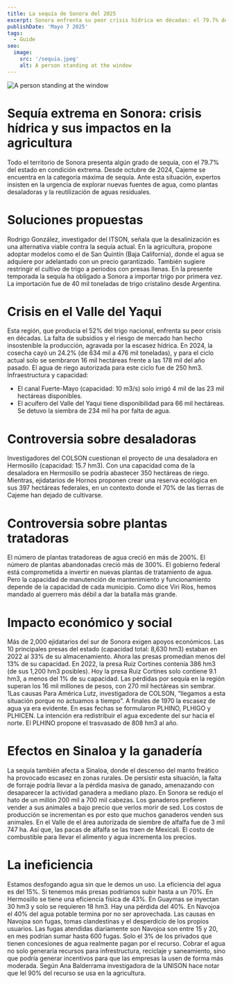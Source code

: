 ```yaml
---
title: La sequía de Sonora del 2025
excerpt: Sonora enfrenta su peor crisis hídrica en décadas: el 79.7% del estado sufre sequía extrema, devastando la agricultura. El Valle del Yaqui, que producía el 52% del trigo nacional, vio caer su cosecha un 24.2% en 2024, con solo 16 mil hectáreas sembradas este año frente a las 178 mil anteriores. Mientras presas como la Ruiz Cortines están al 1% de su capacidad, expertos proponen soluciones urgentes —desalinización, reúso de agua y restricciones de cultivo— ante pérdidas que superan los 16 mil millones de pesos. ¿Cómo llegamos aquí? Claves de una tragedia anunciada.
publishDate: 'Mayo 7 2025'
tags:
  - Guide
seo:
  image:
    src: '/sequia.jpeg'
    alt: A person standing at the window
---
```


![A person standing at the window](/sequia.jpeg)

# Sequía extrema en Sonora: crisis hídrica y sus impactos en la agricultura
Todo el territorio de Sonora presenta algún grado de sequía, con el 79.7% del estado en condición extrema.
Desde octubre de 2024, Cajeme se encuentra en la categoría máxima de sequía. Ante esta situación, expertos
insisten en la urgencia de explorar nuevas fuentes de agua, como plantas desaladoras y la reutilización de
aguas residuales.

# Soluciones propuestas
Rodrigo González, investigador del ITSON, señala que la desalinización es una alternativa viable contra la
sequía actual. En la agricultura, propone adoptar modelos como el de San Quintín (Baja California), donde
el agua se adquiere por adelantado con un precio garantizado. También sugiere restringir el cultivo de trigo a
periodos con presas llenas. En la presente temporada la sequía ha obligado a Sonora a importar trigo por
primera vez. La importación fue de 40 mil toneladas de trigo cristalino desde Argentina.

# Crisis en el Valle del Yaqui
Esta región, que producía el 52% del trigo nacional, enfrenta su peor crisis en décadas. La falta de subsidios
y el riesgo de mercado han hecho insostenible la producción, agravada por la escasez hídrica. En 2024, la
cosecha cayó un 24.2% (de 634 mil a 476 mil toneladas), y para el ciclo actual solo se sembraron 16 mil
hectáreas frente a las 178 mil del año pasado. El agua de riego autorizada para este ciclo fue de 250 hm3.
Infraestructura y capacidad:
- El canal Fuerte-Mayo (capacidad: 10 m3/s) solo irrigó 4 mil de las 23 mil hectáreas disponibles.
- El acuífero del Valle del Yaqui tiene disponibilidad para 66 mil hectáreas. Se detuvo la siembra de 234
mil ha por falta de agua.

# Controversia sobre desaladoras
Investigadores del COLSON cuestionan el proyecto de una desaladora en Hermosillo (capacidad: 15.7 hm3).
Con una capacidad coma de la desaladora en Hermosillo se podría abastecer 350 hectáreas de riego. Mientras,
ejidatarios de Hornos proponen crear una reserva ecológica en sus 397 hectáreas federales, en un contexto
donde el 70% de las tierras de Cajeme han dejado de cultivarse.
# Controversia sobre plantas tratadoras
El número de plantas tratadoreas de agua creció en más de 200%. El número de plantas abandonadas creció
más de 300%. El gobierno federal está comprometida a invertir en nuevas plantas de tratamiento de agua.
Pero la capacidad de manutención de mantenimiento y funcionamiento depende de la capacidad de cada
municipio. Como dice Viri Ríos, hemos mandado al guerrero más débil a dar la batalla más grande.

# Impacto económico y social
Más de 2,000 ejidatarios del sur de Sonora exigen apoyos económicos. Las 10 principales presas del estado
(capacidad total: 8,630 hm3) estaban en 2022 al 33% de su almacenamiento. Ahora las presas promedian
menos del 13% de su capacidad. En 2022, la presa Ruiz Cortines contenía 386 hm3 (de sus 1,200 hm3 posibles).
Hoy la presa Ruiz Cortines solo contiene 9.1 hm3, a menos del 1% de su capacidad. Las pérdidas por sequía
en la región superan los 16 mil millones de pesos, con 270 mil hectáreas sin sembrar.
1Las causas
Para América Lutz, investigadora de COLSON, “llegamos a esta situación porque no actuamos a tiempo”.
A finales de 1970 la escasez de agua ya era evidente. En esas fechas se formularon PLHINO, PLHIGO y
PLHICEN. La intención era redistribuir el agua excedente del sur hacia el norte. El PLHINO propone el
trasvasado de 808 hm3 al año.

# Efectos en Sinaloa y la ganadería
La sequía también afecta a Sinaloa, donde el descenso del manto freático ha provocado escasez en zonas
rurales. De persistir esta situación, la falta de forraje podría llevar a la pérdida masiva de ganado, amenazando
con desaparecer la actividad ganadera a mediano plazo. En Sonora se redujo el hato de un millón 200 mil a
700 mil cabezas. Los ganaderos prefieren vender a sus animales a bajo precio que verlos morir de sed. Los
costos de producción se incrementan es por esto que muchos ganaderos venden sus animales. En el Valle
de el área autorizada de siembre de alfalfa fue de 3 mil 747 ha. Así que, las pacas de alfalfa se las traen de
Mexicali. El costo de combustible para llevar el alimento y agua incrementa los precios.

# La ineficiencia
Estamos desfogando agua sin que le demos un uso. La eficiencia del agua es del 15%. Si tenemos más
presas podríamos subir hasta a un 70%. En Hermosillo se tiene una eficiencia física de 43%. En Guaymas se
inyectan 30 hm3 y solo se requieren 18 hm3. Hay una pérdida del 40%. En Navojoa el 40% del agua potable
termina por no ser aprovechada. Las causas en Navojoa son fugas, tomas clandestinas y el desperdicio de los
propios usuarios. Las fugas atendidas diariamente son Navojoa son entre 15 y 20, en mes podrían sumar
hasta 600 fugas. Solo el 3% de los privados que tienen concesiones de agua realmente pagan por el recurso.
Cobrar el agua no solo generaría recursos para infrestructura, reciclaje y saneamiento, sino que podría generar
incentivos para que las empresas la usen de forma más moderada. Según Ana Balderrama investigadora de la
UNISON hace notar que lel 90% del recurso se usa en la agricultura.